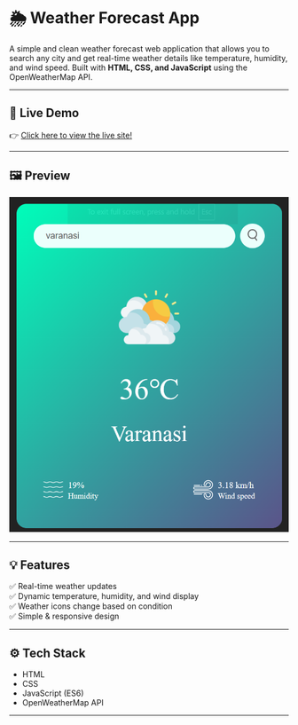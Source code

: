 # 🌦️ Weather Forecast App

A simple and clean weather forecast web application that allows you to search any city and get real-time weather details like temperature, humidity, and wind speed. Built with **HTML, CSS, and JavaScript** using the OpenWeatherMap API.

---

## 🚀 Live Demo

👉 [Click here to view the live site!](https://n-i-3.github.io/Weather-forecast/)

---

## 🖼️ Preview

![App Screenshot](./images/preview.png)

---

## 💡 Features

✅ Real-time weather updates  
✅ Dynamic temperature, humidity, and wind display  
✅ Weather icons change based on condition  
✅ Simple & responsive design  

---

## ⚙️ Tech Stack

- HTML
- CSS
- JavaScript (ES6)
- OpenWeatherMap API

---
